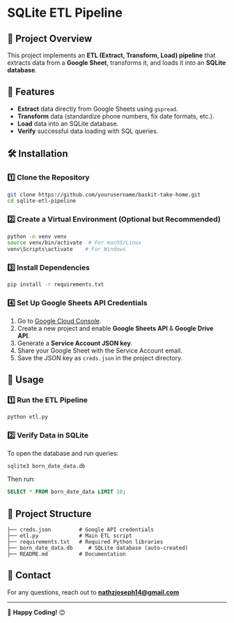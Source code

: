 # SQLite ETL Pipeline

## 🚀 Project Overview
This project implements an **ETL (Extract, Transform, Load) pipeline** that extracts data from a **Google Sheet**, transforms it, and loads it into an **SQLite database**.

## 📌 Features
- **Extract** data directly from Google Sheets using `gspread`.
- **Transform** data (standardize phone numbers, fix date formats, etc.).
- **Load** data into an SQLite database.
- **Verify** successful data loading with SQL queries.

## 🛠 Installation
### 1️⃣ Clone the Repository
```bash
git clone https://github.com/yourusername/baskit-take-home.git
cd sqlite-etl-pipeline
```

### 2️⃣ Create a Virtual Environment (Optional but Recommended)
```bash
python -m venv venv
source venv/bin/activate  # For macOS/Linux
venv\Scripts\activate    # For Windows
```

### 3️⃣ Install Dependencies
```bash
pip install -r requirements.txt
```

### 4️⃣ Set Up Google Sheets API Credentials
1. Go to [Google Cloud Console](https://console.cloud.google.com/).
2. Create a new project and enable **Google Sheets API** & **Google Drive API**.
3. Generate a **Service Account JSON key**.
4. Share your Google Sheet with the Service Account email.
5. Save the JSON key as `creds.json` in the project directory.

## 🚀 Usage
### 1️⃣ Run the ETL Pipeline
```bash
python etl.py
```

### 2️⃣ Verify Data in SQLite
To open the database and run queries:
```bash
sqlite3 born_date_data.db
```
Then run:
```sql
SELECT * FROM born_date_data LIMIT 10;
```

## 📂 Project Structure
```
├── creds.json         # Google API credentials
├── etl.py             # Main ETL script
├── requirements.txt   # Required Python libraries
├── born_date_data.db     # SQLite database (auto-created)
├── README.md          # Documentation
```
## 📧 Contact
For any questions, reach out to **nathzjoseph14@gmail.com**

---
🚀 **Happy Coding!** 😊

